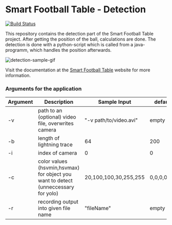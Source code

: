 # Smart Football Table - Detection

[![Build Status](https://travis-ci.org/smart-football-table/smart-football-table-detection.svg?branch=master)](https://travis-ci.org/smart-football-table/smart-football-table-detection)

This repository contains the detection part of the Smart Football Table project. After getting the position of the ball, calculations are done. The detection is done with a python-script which is called from a java-programm, which handles the position afterwards.

![detection-sample-gif](https://github.com/smart-football-table/smart-football-table.github.io/blob/master/modules/smart-football-table-detection/detectionExampleGif.gif)

Visit the documentation at the [Smart Football Table](https://smart-football-table.github.io/services/ball-detection/) website for more information.
  
### Arguments for the application

| Argument | Description                                   | Sample Input           | default |
| -- | --------------------------------------------------- | ---------------------- | ----- |
| -v | path to an (optional) video file, overwrites camera | "-v path/to/video.avi" | empty |
| -b | length of lightning trace                           | 64                     | 200 |
| -i | index of camera                                     | 0                      | 0 |
| -c | color values (hsvmin,hsvmax) for object you want to detect (unneccessary for yolo) | 20,100,100,30,255,255 | 0,0,0,0,0,0 |
| -r | recording output into given file name               | "fileName"             | empty |
